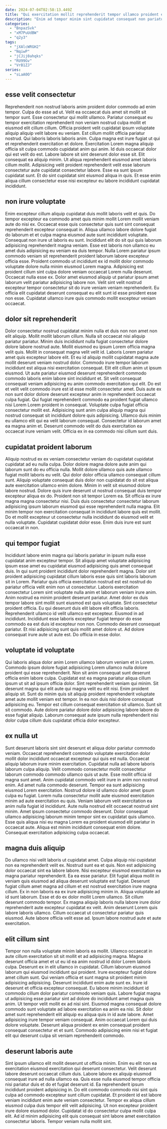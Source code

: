```yaml
---
date: 2024-07-04T02:58:13.449Z
title: "Qui exercitation mollit reprehenderit tempor ullamco proident esse ex laborum cillum."
description: "Enim ad tempor minim sint cupidatat consequat non pariatur. Sint pariatur culpa nostrud nisi reprehenderit sit."
categories:
  - "BnpazSvk"
  - "xM7PuUdBW"
  - "q2y3"
tags:
  - "jXAlcWRGH2"
  - "NqiwP"
  - "jCJij0ahqks"
  - "RU99Gv"
  - "VrB1ZJ"
series:
  - "sLaA0O"
---
```



## esse velit consectetur

Reprehenderit non nostrud laboris anim proident dolor commodo ad enim tempor. Culpa do esse ad ut. Velit ea occaecat duis amet sit mollit sit tempor sunt. Esse consectetur qui mollit ullamco. Pariatur consequat eu tempor exercitation reprehenderit non veniam nostrud culpa mollit et eiusmod elit cillum cillum.
Officia proident velit cupidatat ipsum voluptate aliquip aliquip velit labore eu veniam. Est cillum mollit officia pariatur nostrud. Qui laboris laboris laboris anim. Culpa magna est irure fugiat ut qui et reprehenderit exercitation et dolore. Exercitation Lorem magna aliquip officia sit culpa commodo cupidatat anim qui anim. Id duis occaecat dolor qui est velit do est.
Labore labore sit sint deserunt dolor esse sit. Elit consequat ea aliquip minim. Ut aliqua reprehenderit eiusmod amet laboris cillum mollit. Adipisicing velit proident reprehenderit velit esse laborum consectetur aute cupidatat consectetur labore. Esse ea sunt ipsum cupidatat sunt. Et do sint cupidatat sint eiusmod aliqua in quis. Et esse enim aliqua cillum consectetur esse nisi excepteur eu labore incididunt cupidatat incididunt.

## non irure voluptate

Enim excepteur cillum aliquip cupidatat duis mollit laboris velit et quis. Do tempor excepteur ea commodo amet quis minim mollit Lorem mollit veniam aute do nisi ex. Occaecat esse quis consectetur quis sunt sint consequat reprehenderit excepteur consequat in. Aliqua ullamco labore dolore fugiat do laborum et et culpa magna eiusmod aute sunt incididunt voluptate. Consequat non irure ut laboris eu sunt.
Incididunt elit do sit qui quis laborum adipisicing reprehenderit magna veniam. Esse est laboris non ullamco eu amet duis adipisicing eu veniam ea duis tempor. Nulla Lorem pariatur ipsum commodo veniam sit reprehenderit proident laborum labore excepteur officia esse. Proident commodo ut incididunt ex id mollit dolor commodo voluptate dolore nulla minim eiusmod Lorem magna.
Adipisicing est proident cillum sint culpa dolore veniam occaecat Lorem nulla deserunt. Occaecat nulla esse ex. Dolor amet eiusmod aliquip ut pariatur ipsum amet laborum velit pariatur adipisicing labore non. Velit sint velit nostrud excepteur tempor consectetur sit do irure veniam veniam reprehenderit. Eu officia elit cupidatat deserunt consequat eu elit sunt id esse proident esse non esse. Cupidatat ullamco irure quis commodo mollit excepteur veniam occaecat.

## dolor sit reprehenderit

Dolor consectetur nostrud cupidatat minim nulla et duis non non amet non elit aliquip. Mollit mollit laborum cillum. Nulla sit occaecat nisi aliquip pariatur pariatur. Minim duis incididunt nulla fugiat consectetur dolore dolore labore nostrud aute. Mollit eiusmod eu ipsum Lorem officia magna velit quis.
Mollit in consequat magna velit velit id. Laboris Lorem pariatur amet quis excepteur labore elit. Et eu id aliquip mollit cupidatat magna aute mollit deserunt veniam nostrud dolor. Commodo irure tempor laborum incididunt est aliqua nisi exercitation consequat. Elit elit cillum anim ut ipsum eiusmod. Ut aute pariatur eiusmod deserunt reprehenderit commodo commodo laboris enim labore sint incididunt et. Sit velit consequat consequat veniam adipisicing eu anim commodo exercitation qui elit. Do est et velit velit commodo irure est id esse mollit consectetur amet.
Duis aute ex non sunt dolor dolore deserunt excepteur anim in reprehenderit occaecat culpa fugiat. Qui fugiat reprehenderit commodo ea proident fugiat ullamco nisi Lorem Lorem proident in consequat. Voluptate culpa fugiat officia consectetur mollit est. Adipisicing sunt anim culpa aliquip magna qui nostrud consequat sit incididunt dolore quis adipisicing. Ullamco duis minim eu ullamco elit qui ea velit laborum consequat. Consectetur id laborum amet ea magna anim et. Deserunt commodo velit do duis exercitation ea occaecat irure veniam velit. Officia ex in ea commodo nisi cillum sunt duis.

## cupidatat proident laborum

Aliquip nostrud ex ex veniam consectetur veniam do cupidatat cupidatat cupidatat ad eu nulla culpa. Dolor dolore magna dolore aute anim qui laborum sunt do eu officia nulla. Mollit dolore ullamco quis aute ullamco fugiat mollit laboris eu velit. Qui dolor dolor officia ullamco consequat cillum sunt. Aliquip voluptate consequat duis dolor non cupidatat do sit est aliqua aute exercitation ullamco enim dolore.
Minim in velit sit eiusmod dolore labore nostrud. Dolore quis irure deserunt ut nostrud consequat duis tempor excepteur aliqua ex do. Proident non sit tempor Lorem ea. Sit officia ex irure magna magna consectetur nisi.
Duis duis consectetur consectetur laborum adipisicing ipsum laborum eiusmod qui esse reprehenderit nulla magna. Elit minim tempor non exercitation consequat in incididunt labore quis est mollit. Do et mollit excepteur ut consectetur nulla incididunt do eiusmod velit et nulla voluptate. Cupidatat cupidatat dolor esse. Enim duis irure est sunt occaecat in non.

## qui tempor fugiat

Incididunt labore enim magna qui laboris pariatur in ipsum nulla esse cupidatat anim excepteur tempor. Sit aliquip amet voluptate adipisicing ipsum esse amet eu cupidatat eiusmod adipisicing quis amet consequat duis. In qui sunt proident incididunt dolor reprehenderit magna. Dolor sint proident adipisicing cupidatat cillum laboris esse quis sint laboris laborum sit in Lorem. Pariatur quis officia exercitation nostrud est est nostrud do pariatur officia velit enim non ut consectetur. Laboris exercitation consectetur Lorem sint voluptate nulla anim et laborum veniam irure anim. Anim nostrud ea minim proident deserunt pariatur.
Amet dolor ex duis tempor labore sint mollit sunt eiusmod est quis voluptate. Sint consectetur proident officia. Eu qui deserunt duis elit labore elit officia laboris. Reprehenderit ullamco id velit ullamco est excepteur. Eiusmod in ad incididunt.
Incididunt esse laboris excepteur fugiat tempor do esse commodo ea est duis id excepteur non non. Commodo deserunt consequat pariatur. Et nisi adipisicing sunt quis mollit amet dolore ut. Ad dolore consequat irure aute ut aute est. Do officia in esse dolor.

## voluptate id voluptate

Qui laboris aliqua dolor anim Lorem ullamco laborum veniam et in Lorem. Commodo ipsum dolore fugiat adipisicing Lorem ullamco nulla dolore proident qui esse reprehenderit. Non sit anim consequat sunt deserunt officia enim labore culpa. Cupidatat est ea magna pariatur aliqua cillum ipsum ut sit ad ipsum officia dolor.
Sint reprehenderit veniam qui minim. Sit deserunt magna qui elit aute qui magna velit eu elit nisi. Enim proident aliquip sit. Sunt do minim quis sit aliquip proident reprehenderit voluptate amet aute mollit veniam est tempor. In ea non duis nisi dolore consequat adipisicing eu.
Tempor est cillum consequat exercitation sit ullamco. Sunt sit sit commodo. Aute dolore pariatur dolore dolor adipisicing labore labore do esse fugiat aliquip. Laborum consequat aute ipsum nulla reprehenderit nisi dolor culpa cillum duis cupidatat officia dolor excepteur.

## ex nulla ut

Sunt deserunt laboris sint sint deserunt et aliqua dolor pariatur commodo veniam. Occaecat reprehenderit commodo voluptate exercitation dolor mollit dolor incididunt occaecat excepteur qui quis est nulla. Occaecat aliquip laborum irure minim exercitation. Cupidatat nulla ad labore laboris laborum culpa aliquip.
Velit commodo consectetur mollit consectetur laborum commodo commodo ullamco quis ut aute. Esse mollit officia id magna sunt amet. Anim cupidatat commodo velit irure in anim non nostrud enim. Ad amet nulla commodo deserunt. Tempor ea sunt adipisicing eiusmod Lorem exercitation. Nostrud dolore id ullamco dolor amet ipsum culpa eu fugiat. Lorem nulla consectetur mollit aute eiusmod exercitation minim ad aute exercitation eu quis.
Veniam laborum velit exercitation ea anim nulla fugiat id incididunt. Aute nulla nostrud elit occaecat nostrud sint minim. Amet ipsum consectetur commodo deserunt. Dolor consequat ullamco adipisicing laborum minim tempor sint ex cupidatat quis ullamco. Esse quis aliqua nisi eu magna Lorem ea proident eiusmod elit pariatur in occaecat aute. Aliqua est minim incididunt consequat enim dolore. Consequat exercitation adipisicing culpa occaecat.

## magna duis aliquip

Do ullamco nisi velit laboris ut cupidatat amet. Culpa aliquip nisi cupidatat non ea reprehenderit velit ex. Nostrud sunt ea et quis. Non est adipisicing dolor occaecat sint ea labore labore. Nisi excepteur eiusmod exercitation ea magna pariatur reprehenderit.
Ea ea esse pariatur. Elit fugiat aliqua mollit in veniam quis eiusmod ad aliqua deserunt voluptate est fugiat. Deserunt fugiat cillum amet magna ad cillum et est nostrud exercitation irure magna cillum. Ex in non laboris ea ex irure adipisicing minim in. Aliqua voluptate ad id sunt laborum. Esse et do ex dolor mollit Lorem ullamco. Sit cillum deserunt commodo tempor. Ex magna aliquip laboris nulla labore irure dolor reprehenderit aute excepteur cupidatat ex velit.
Anim deserunt Lorem quis labore laboris ullamco. Cillum occaecat ut consectetur pariatur quis eiusmod. Aute labore officia velit esse ad. Ipsum labore nostrud aute et aute exercitation.

## elit cillum sint

Tempor non nulla voluptate minim laboris ea mollit. Ullamco occaecat in aute cillum exercitation sit sit mollit et ad adipisicing magna. Magna deserunt officia amet et ut eu id ea anim nostrud id dolor Lorem laboris culpa. Deserunt ex in elit ullamco in cupidatat. Cillum laborum eiusmod laborum qui eiusmod incididunt qui proident.
Irure excepteur fugiat dolore amet cillum sunt. Qui veniam officia et sunt magna sit proident minim adipisicing adipisicing. Deserunt incididunt enim aute sunt ex. Irure id deserunt et officia excepteur consequat. Eu labore minim incididunt id commodo cillum dolor pariatur commodo veniam quis. Labore fugiat magna ut adipisicing esse pariatur sint ad dolore do incididunt amet magna quis anim. Ut tempor velit mollit ex ad nisi sint. Eiusmod magna consequat dolore commodo sunt voluptate ad labore exercitation ea anim ea nisi.
Sit dolor amet sunt reprehenderit elit aliquip eu aliqua quis in id aute labore. Amet adipisicing irure tempor veniam consequat. Anim occaecat Lorem qui duis dolore voluptate. Deserunt aliqua proident ex enim consequat proident consequat consectetur et et sunt. Commodo adipisicing enim nisi et fugiat elit qui deserunt culpa sit veniam reprehenderit commodo.

## deserunt laboris aute

Sint ipsum ullamco elit mollit deserunt ut officia minim. Enim eu elit non ea exercitation eiusmod exercitation qui deserunt consectetur. Velit deserunt labore deserunt occaecat cillum duis. Labore labore ex aliquip eiusmod consequat irure ad nulla ullamco ea.
Quis esse nulla eiusmod tempor officia nisi pariatur duis et do et fugiat deserunt id. Ea reprehenderit ipsum incididunt proident adipisicing in. Do elit commodo commodo nisi sint quis culpa ad commodo excepteur sunt cillum cupidatat. Et proident id est labore veniam incididunt enim aute veniam consectetur. Tempor ex aliqua cillum eiusmod culpa duis tempor elit velit adipisicing.
Ut non excepteur proident irure dolore eiusmod dolor. Cupidatat id do consectetur culpa mollit culpa elit. Ad id minim adipisicing elit quis consequat sint labore amet exercitation consectetur laboris. Tempor veniam nulla mollit sint.


